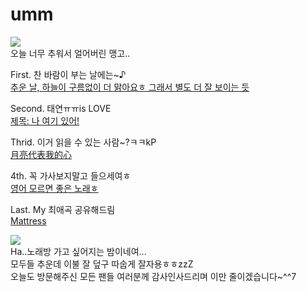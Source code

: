 # umm
![](https://img3.tmon.kr/cdn3/deals/2020/05/27/3653242106/front_3359b_gt9uo.jpg)  
오늘 너무 추워서 얼어버린 맹고..  

First. 찬 바람이 부는 날에는~♪  
[추운 날, 하늘이 구름없이 더 맑아요ㅎ 그래서 별도 더 잘 보이는 듯](https://youtu.be/JLT8qOdpDPM)    

Second. 태연ㅠㅠis LOVE  
[제목: 나 여기 있어!](https://youtu.be/-Oa76PAVZMU)    

Thrid. 이거 읽을 수 있는 사람~?ㅋㅋkP  
[月亮代表我的心](https://youtu.be/SgT3pqowwos)    

4th. 꼭 가사보지말고 들으세여ㅎ  
[영어 모르면 좋은 노래ㅎ](https://youtu.be/vJnjTTn1Ksc)    

Last. My 최애곡 공유해드림  
[Mattress](https://youtu.be/seNNCbiXTSY)  

![](https://lh3.googleusercontent.com/proxy/z5OSVbEPRg2XvKge3IPFtx0gHuCa0ZroDPSssmoDpOgD847te2Cki2kCsQuZrjA0GGCWtibc9mlthgA3CM7EMDJKtL3ddruPzfz5CGFi-LWzsZd1cymKKx9CaTV8hPKbCfzxYIUCE7emoXHQpNhyowR-CCP_L6xwymA7gYEi_mPZXL0HHNXuq7JdQcaYKjAAOVlCeUZCUlBdM7Y0aZuXBfM75gSLG0XXbKojpRGPMIiEBUzKvI2_kEFk-FDIvVYFgl7p73Jlle9xIsQQ0L-XEAoq-8Az5twvhETi_Qi9HEf5yVIH)  
Ha..노래방 가고 싶어지는 밤이네여...  
모두들 추운데 이불 잘 덮구 따숩게 잘자용ㅎㅎzzZ  
오늘도 방문해주신 모든 팬들 여러분께 감사인사드리며 이만 줄이겠습니다~^^7  
